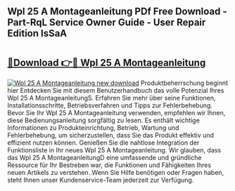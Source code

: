## Wpl 25 A Montageanleitung PDf Free Download - Part-RqL Service Owner Guide - User Repair Edition IsSaA

# <h2><a href="http://df6ak6v.blite.top/?on=Wpl+25+A+Montageanleitung">🔗Download 👉🔴 Wpl 25 A Montageanleitung</a></h2>

[![Wpl 25 A Montageanleitung new download](https://i.imgur.com/lujVjoI.png)](http://df6ak6v.blite.top/?on=Wpl+25+A+Montageanleitung)
Produktbeherrschung beginnt hier Entdecken Sie mit diesem Benutzerhandbuch das volle Potenzial Ihres Wpl 25 A MontageanleitungS. Erfahren Sie mehr über seine Funktionen, Installationsschritte, Betriebsverfahren und Tipps zur Fehlerbehebung. Bevor Sie Ihr Wpl 25 A Montageanleitung verwenden, empfehlen wir Ihnen, diese Bedienungsanleitung sorgfältig zu lesen. Es enthält wichtige Informationen zu Produkteinrichtung, Betrieb, Wartung und Fehlerbehebung, um sicherzustellen, dass Sie das Produkt effektiv und effizient nutzen können. Genießen Sie die nahtlose Integration der Funktionsliste in Ihr neues Wpl 25 A Montageanleitung. Wir glauben, dass das Wpl 25 A MontageanleitungD eine umfassende und gründliche Ressource für Ihr Bestreben war, die Funktionen und Fähigkeiten Ihres neuen Artikels zu verstehen. Wenn Sie Hilfe benötigen oder Fragen haben, steht Ihnen unser Kundenservice-Team jederzeit zur Verfügung.
